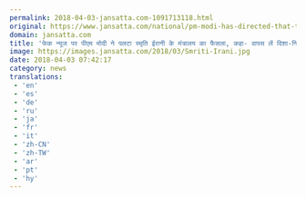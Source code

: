 ```yaml
---
permalink: 2018-04-03-jansatta.com-1091713118.html
original: https://www.jansatta.com/national/pm-modi-has-directed-that-the-press-release-regarding-fake-news-be-withdrawn-and-the-matter-should-only-be-addressed-in-pci/620214/
domain: jansatta.com
title: 'फेक न्यूज पर पीएम मोदी ने पलटा स्मृति ईरानी के मंत्रालय का फैसला, कहा- वापस लें दिशा-निर्देश'
image: https://images.jansatta.com/2018/03/Smriti-Irani.jpg
date: 2018-04-03 07:42:17
category: news
translations: 
 - 'en'
 - 'es'
 - 'de'
 - 'ru'
 - 'ja'
 - 'fr'
 - 'it'
 - 'zh-CN'
 - 'zh-TW'
 - 'ar'
 - 'pt'
 - 'hy'
---
```


